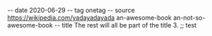 -- date 2020-06-29
-- tag onetag
-- source https://wikipedia.com/yadayadayada an-awesome-book an-not-so-awesome-book
-- title The rest will all be part of the title 3.
;;
test
